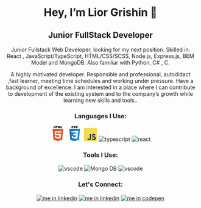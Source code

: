 <h1 align="center">Hey, I’m Lior Grishin 👋</h1>
<h2 align="center">Junior FullStack Developer</h2>

<div align="center">
  <p>Junior Fullstack Web Developer, looking for my next position.
Skilled in: React , JavaScript/TypeScript, HTML/CSS/SCSS, Node.js, Express.js, BEM Model and MongoDB. Also familiar with Python, C# , C.

A highly motivated developer. Responsible and professional, autodidact ,fast learner, meeting time schedules and working under pressure.
Have a background of excellence.
I am interested in a place where I can contribute to development of the existing system and to the company’s growth while learning new skills and tools..</p>
</div>
 
<div align="center">
  <h3>Languages I Use:</h3>
  <p>
    <img src="https://raw.githubusercontent.com/devicons/devicon/master/icons/html5/html5-original-wordmark.svg" alt="html5" width="40" height="40"/>
    <img src="https://raw.githubusercontent.com/devicons/devicon/master/icons/css3/css3-original-wordmark.svg" alt="css3" width="40" height="40"/>
    <img src="https://raw.githubusercontent.com/devicons/devicon/master/icons/javascript/javascript-original.svg" alt="javascript" width="35" height="35"/>
    <img src="https://cdn.worldvectorlogo.com/logos/typescript.svg" alt="typescript" width="35" height="35">
    <img src="https://cdn.worldvectorlogo.com/logos/react-2.svg" alt="react" width="35" height="35"/>
  </p>
</div>

<div align="center">
  <h3>Tools I Use:</h3>
  <p>
    <img src="https://cdn.jsdelivr.net/gh/devicons/devicon/icons/vscode/vscode-original.svg" alt="vscode" width="35" height="35"/>
    <img src="https://cdn.worldvectorlogo.com/logos/mongodb-icon-1.svg" alt="Mongo DB" width="35" height="35"/>
    <img src="https://cdn.worldvectorlogo.com/logos/nodejs-icon.svg" alt="vscode" width="35" height="35"/>
  </p>
</div>

<div align="center">
  <h3>Let's Connect:</h3>
  <p>
    <a href="https://www.linkedin.com/in/lior-grishin-100332228/" target="_blank"><img align="center" src="https://cdn.jsdelivr.net/gh/devicons/devicon/icons/linkedin/linkedin-original.svg" alt="me in linkedin" height="auto" width="30"/></a>
    <a href="https://www.facebook.com/profile.php?id=100007058539463" target="_blank"><img align="center" src="https://cdn.worldvectorlogo.com/logos/facebook-2020-1-1.svg" alt="me in linkedin" height="auto" width="30"/></a>
    <a href="https://codepen.io/lorGR" target="_blank"><img align="center" src="https://cdn.worldvectorlogo.com/logos/codepen-icon.svg" alt="me in codepen" height="auto" width="30"/></a>
  </p>
</div>
